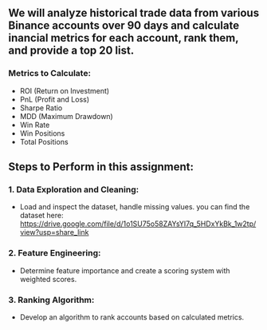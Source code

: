 ## We will analyze historical trade data from various Binance accounts over 90 days and calculate inancial metrics for each account, rank them, and provide a top 20 list.

### Metrics to Calculate:
- ROI (Return on Investment)
- PnL (Profit and Loss)
- Sharpe Ratio
- MDD (Maximum Drawdown)
- Win Rate
- Win Positions
- Total Positions

## Steps to Perform in this assignment:
### 1. Data Exploration and Cleaning:

- Load and inspect the dataset, handle missing values.
you can find the dataset here: https://drive.google.com/file/d/1o1SU75o58ZAYsYI7q_5HDxYkBk_1w2tp/view?usp=share_link


### 2. Feature Engineering:

- Determine feature importance and create a scoring system with weighted scores.


### 3. Ranking Algorithm:

- Develop an algorithm to rank accounts based on calculated metrics.

